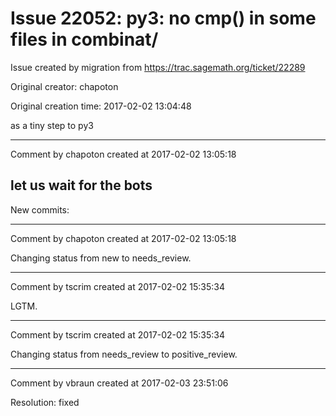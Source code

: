 # Issue 22052: py3: no cmp() in some files in combinat/

Issue created by migration from https://trac.sagemath.org/ticket/22289

Original creator: chapoton

Original creation time: 2017-02-02 13:04:48

as a tiny step to py3


---

Comment by chapoton created at 2017-02-02 13:05:18

let us wait for the bots
----
New commits:


---

Comment by chapoton created at 2017-02-02 13:05:18

Changing status from new to needs_review.


---

Comment by tscrim created at 2017-02-02 15:35:34

LGTM.


---

Comment by tscrim created at 2017-02-02 15:35:34

Changing status from needs_review to positive_review.


---

Comment by vbraun created at 2017-02-03 23:51:06

Resolution: fixed
